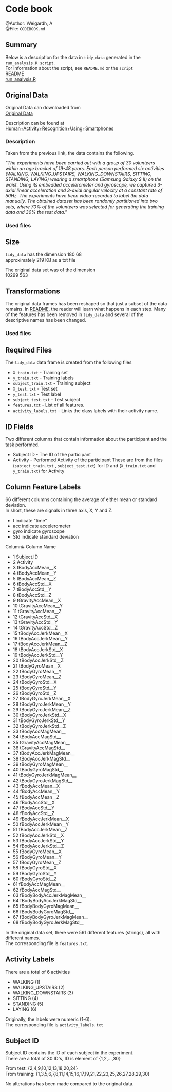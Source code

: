 # Code book
@Author: Weigardh, A  
@File: `CODEBOOK.md`  

## Summary

Below is a description for the data in  `tidy_data` generated in the `run_analysis.R script`.  
For information about the script, see `README.md` or the `script`  
[README](https://github.com/anton-weigardh/Getting-and-Cleaning-Data/blob/master/README.md)   
[run_analysis.R](https://github.com/anton-weigardh/Getting-and-Cleaning-Data/blob/master/run_analysis.R)    

## Original Data

Original Data can downloaded from  
[Original Data](https://d396qusza40orc.cloudfront.net/getdata%2Fprojectfiles%2FUCI%20HAR%20Dataset.zip)  

Description can be found at 
[Human+Activity+Recognition+Using+Smartphones](http://archive.ics.uci.edu/ml/datasets/Human+Activity+Recognition+Using+Smartphones)  

### Description
Taken from the previous link, the data contains the following.  

*"The experiments have been carried out with a group of 30 volunteers within an age bracket of 19-48 years. Each person performed six activities (WALKING, WALKING_UPSTAIRS, WALKING_DOWNSTAIRS, SITTING, STANDING, LAYING) wearing a smartphone (Samsung Galaxy S II) on the waist. Using its embedded accelerometer and gyroscope, we captured 3-axial linear acceleration and 3-axial angular velocity at a constant rate of 50Hz. The experiments have been video-recorded to label the data manually. The obtained dataset has been randomly partitioned into two sets, where 70% of the volunteers was selected for generating the training data and 30% the test data."* 

### Used files

## Size
`tidy_data` has the dimension 
180 68  
approximately 219 KB as a txt file

The original data set was of the dimension  
10299 563

## Transformations
The original data frames has been reshaped so that just a subset of the data remains.
In [README](https://github.com/anton-weigardh/Getting-and-Cleaning-Data/blob/master/README.md), the reader will learn what happens in each step. Many of the features has been removed in `tidy_data` and several of the descriptive names has been changed.

### Used files

## Required Files
The `tidy_data` data frame is created from the following files

* `X_train.txt` - Training set
* `y_train.txt` - Training labels
* `subject_train.txt` - Training subject
* `X_test.txt` - Test set
* `y_test.txt` - Test label
* `subject_test.txt` - Test subject
* `features.txt` - List of all features.
* `activity_labels.txt` - Links the class labels with their activity name.

## ID Fields
Two different columns that contain information about the participant and the task performed.

* Subject ID - The ID of the participant  
* Activity - Performed Activity of the participant
These are from the files (`subject_train.txt` , `subject_test.txt`) for ID and  (`X_train.txt` and `y_train.txt`) for Activity 

## Column Feature Labels
66 different columns containing the average of either mean or standard deviation.  
In short, these are signals in three axis, X, Y and Z.  
* t indicate "time"  
* acc indicate accelerometer
* gyro indicate gyroscope
* Std indicate standard deviation

Column# Column Name

* 1  Subject.ID
* 2	Activity
* 3	tBodyAccMean__X
* 4	tBodyAccMean__Y
* 5	tBodyAccMean__Z
* 6	tBodyAccStd__X
* 7	tBodyAccStd__Y
* 8	tBodyAccStd__Z
* 9	tGravityAccMean__X
* 10	tGravityAccMean__Y
* 11	tGravityAccMean__Z
* 12	tGravityAccStd__X
* 13	tGravityAccStd__Y
* 14	tGravityAccStd__Z
* 15	tBodyAccJerkMean__X
* 16	tBodyAccJerkMean__Y
* 17	tBodyAccJerkMean__Z
* 18	tBodyAccJerkStd__X
* 19	tBodyAccJerkStd__Y
* 20	tBodyAccJerkStd__Z
* 21	tBodyGyroMean__X
* 22	tBodyGyroMean__Y
* 23	tBodyGyroMean__Z
* 24	tBodyGyroStd__X
* 25	tBodyGyroStd__Y
* 26	tBodyGyroStd__Z
* 27	tBodyGyroJerkMean__X
* 28	tBodyGyroJerkMean__Y
* 29	tBodyGyroJerkMean__Z
* 30	tBodyGyroJerkStd__X
* 31	tBodyGyroJerkStd__Y
* 32	tBodyGyroJerkStd__Z
* 33	tBodyAccMagMean__
* 34	tBodyAccMagStd__
* 35	tGravityAccMagMean__
* 36	tGravityAccMagStd__
* 37	tBodyAccJerkMagMean__
* 38	tBodyAccJerkMagStd__
* 39	tBodyGyroMagMean__
* 40	tBodyGyroMagStd__
* 41	tBodyGyroJerkMagMean__
* 42	tBodyGyroJerkMagStd__
* 43	fBodyAccMean__X
* 44	fBodyAccMean__Y
* 45	fBodyAccMean__Z
* 46	fBodyAccStd__X
* 47	fBodyAccStd__Y
* 48	fBodyAccStd__Z
* 49	fBodyAccJerkMean__X
* 50	fBodyAccJerkMean__Y
* 51	fBodyAccJerkMean__Z
* 52	fBodyAccJerkStd__X
* 53	fBodyAccJerkStd__Y
* 54	fBodyAccJerkStd__Z
* 55	fBodyGyroMean__X
* 56	fBodyGyroMean__Y
* 57	fBodyGyroMean__Z
* 58	fBodyGyroStd__X
* 59	fBodyGyroStd__Y
* 60	fBodyGyroStd__Z
* 61	fBodyAccMagMean__
* 62	fBodyAccMagStd__
* 63	fBodyBodyAccJerkMagMean__
* 64	fBodyBodyAccJerkMagStd__
* 65	fBodyBodyGyroMagMean__
* 66	fBodyBodyGyroMagStd__
* 67	fBodyBodyGyroJerkMagMean__
* 68	fBodyBodyGyroJerkMagStd__

In the original data set, there were 561 different features (strings), all with different names.  
The corresponding file is `features.txt`.

## Activity Labels
There are a total of 6 activities
* WALKING (1)
* WALKING_UPSTAIRS (2)
* WALKING_DOWNSTAIRS (3)
* SITTING (4)
* STANDING (5)
* LAYING (6)  

Originally, the labels were numeric (1-6).  
The corresponding file is `activity_labels.txt`

## Subject ID
Subject ID contains the ID of each subject in the experiment.  
There are a total of 30 ID's, ID is element of {1,2,...,30}

From test: {2,4,9,10,12,13,18,20,24}  
From training: {1,3,5,6,7,8,11,14,15,16,17,19,21,22,23,25,26,27,28,29,30}  

No alterations has been made compared to the original data.